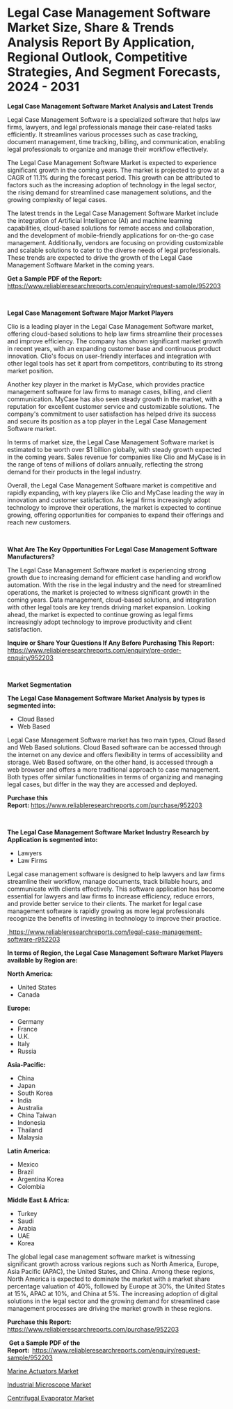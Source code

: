 <p><h1>Legal Case Management Software Market Size, Share & Trends Analysis Report By Application, Regional Outlook, Competitive Strategies, And Segment Forecasts, 2024 - 2031</h1></p><p><strong>Legal Case Management Software Market Analysis and Latest Trends</strong></p>
<p><p>Legal Case Management Software is a specialized software that helps law firms, lawyers, and legal professionals manage their case-related tasks efficiently. It streamlines various processes such as case tracking, document management, time tracking, billing, and communication, enabling legal professionals to organize and manage their workflow effectively.</p><p>The Legal Case Management Software Market is expected to experience significant growth in the coming years. The market is projected to grow at a CAGR of 11.1% during the forecast period. This growth can be attributed to factors such as the increasing adoption of technology in the legal sector, the rising demand for streamlined case management solutions, and the growing complexity of legal cases.</p><p>The latest trends in the Legal Case Management Software Market include the integration of Artificial Intelligence (AI) and machine learning capabilities, cloud-based solutions for remote access and collaboration, and the development of mobile-friendly applications for on-the-go case management. Additionally, vendors are focusing on providing customizable and scalable solutions to cater to the diverse needs of legal professionals. These trends are expected to drive the growth of the Legal Case Management Software Market in the coming years.</p></p>
<p><strong>Get a Sample PDF of the Report:&nbsp;</strong> <a href="https://www.reliableresearchreports.com/enquiry/request-sample/952203">https://www.reliableresearchreports.com/enquiry/request-sample/952203</a></p>
<p>&nbsp;</p>
<p><strong>Legal Case Management Software Major Market Players</strong></p>
<p><p>Clio is a leading player in the Legal Case Management Software market, offering cloud-based solutions to help law firms streamline their processes and improve efficiency. The company has shown significant market growth in recent years, with an expanding customer base and continuous product innovation. Clio's focus on user-friendly interfaces and integration with other legal tools has set it apart from competitors, contributing to its strong market position.</p><p>Another key player in the market is MyCase, which provides practice management software for law firms to manage cases, billing, and client communication. MyCase has also seen steady growth in the market, with a reputation for excellent customer service and customizable solutions. The company's commitment to user satisfaction has helped drive its success and secure its position as a top player in the Legal Case Management Software market.</p><p>In terms of market size, the Legal Case Management Software market is estimated to be worth over $1 billion globally, with steady growth expected in the coming years. Sales revenue for companies like Clio and MyCase is in the range of tens of millions of dollars annually, reflecting the strong demand for their products in the legal industry.</p><p>Overall, the Legal Case Management Software market is competitive and rapidly expanding, with key players like Clio and MyCase leading the way in innovation and customer satisfaction. As legal firms increasingly adopt technology to improve their operations, the market is expected to continue growing, offering opportunities for companies to expand their offerings and reach new customers.</p></p>
<p>&nbsp;</p>
<p><strong>What Are The Key Opportunities For Legal Case Management Software Manufacturers?</strong></p>
<p><p>The Legal Case Management Software market is experiencing strong growth due to increasing demand for efficient case handling and workflow automation. With the rise in the legal industry and the need for streamlined operations, the market is projected to witness significant growth in the coming years. Data management, cloud-based solutions, and integration with other legal tools are key trends driving market expansion. Looking ahead, the market is expected to continue growing as legal firms increasingly adopt technology to improve productivity and client satisfaction.</p></p>
<p><strong>Inquire or Share Your Questions If Any Before Purchasing This Report:</strong> <a href="https://www.reliableresearchreports.com/enquiry/pre-order-enquiry/952203">https://www.reliableresearchreports.com/enquiry/pre-order-enquiry/952203</a></p>
<p>&nbsp;</p>
<p><strong>Market Segmentation</strong></p>
<p><strong>The Legal Case Management Software Market Analysis by types is segmented into:</strong></p>
<p><ul><li>Cloud Based</li><li>Web Based</li></ul></p>
<p><p>Legal Case Management Software market has two main types, Cloud Based and Web Based solutions. Cloud Based software can be accessed through the internet on any device and offers flexibility in terms of accessibility and storage. Web Based software, on the other hand, is accessed through a web browser and offers a more traditional approach to case management. Both types offer similar functionalities in terms of organizing and managing legal cases, but differ in the way they are accessed and deployed.</p></p>
<p><strong>Purchase this Report:&nbsp;</strong><a href="https://www.reliableresearchreports.com/purchase/952203">https://www.reliableresearchreports.com/purchase/952203</a></p>
<p>&nbsp;</p>
<p><strong>The Legal Case Management Software Market Industry Research by Application is segmented into:</strong></p>
<p><ul><li>Lawyers</li><li>Law Firms</li></ul></p>
<p><p>Legal case management software is designed to help lawyers and law firms streamline their workflow, manage documents, track billable hours, and communicate with clients effectively. This software application has become essential for lawyers and law firms to increase efficiency, reduce errors, and provide better service to their clients. The market for legal case management software is rapidly growing as more legal professionals recognize the benefits of investing in technology to improve their practice.</p></p>
<p><a href="https://www.reliableresearchreports.com/legal-case-management-software-r952203">&nbsp;https://www.reliableresearchreports.com/legal-case-management-software-r952203</a></p>
<p><strong>In terms of Region, the Legal Case Management Software Market Players available by Region are:</strong></p>
<p>
    <p> <strong> North America: </strong>
        <ul>
            <li>United States</li>
            <li>Canada</li>
        </ul>
        </p> 
    <p> <strong> Europe: </strong>
        <ul>
            <li>Germany</li>
            <li>France</li>
            <li>U.K.</li>
            <li>Italy</li>
            <li>Russia</li>
        </ul>
        </p> 
    <p> <strong> Asia-Pacific: </strong>
        <ul>
            <li>China</li>
            <li>Japan</li>
            <li>South Korea</li>
            <li>India</li>
            <li>Australia</li>
            <li>China Taiwan</li>
            <li>Indonesia</li>
            <li>Thailand</li>
            <li>Malaysia</li>
        </ul>
        </p> 
    <p> <strong> Latin America: </strong>
        <ul>
            <li>Mexico</li>
            <li>Brazil</li>
            <li>Argentina Korea</li>
            <li>Colombia</li>
        </ul>
        </p> 
    <p> <strong> Middle East & Africa: </strong>
        <ul>
            <li>Turkey</li>
            <li>Saudi</li>
            <li>Arabia</li>
            <li>UAE</li>
            <li>Korea</li>
        </ul>
    </p>
    </p>
<p><p>The global legal case management software market is witnessing significant growth across various regions such as North America, Europe, Asia Pacific (APAC), the United States, and China. Among these regions, North America is expected to dominate the market with a market share percentage valuation of 40%, followed by Europe at 30%, the United States at 15%, APAC at 10%, and China at 5%. The increasing adoption of digital solutions in the legal sector and the growing demand for streamlined case management processes are driving the market growth in these regions.</p></p>
<p><strong>Purchase this Report: </strong><a href="https://www.reliableresearchreports.com/purchase/952203">https://www.reliableresearchreports.com/purchase/952203</a></p>
<p>&nbsp;<strong>Get a Sample PDF of the Report:&nbsp;&nbsp;</strong><a href="https://www.reliableresearchreports.com/enquiry/request-sample/952203">https://www.reliableresearchreports.com/enquiry/request-sample/952203</a></p>
<p><strong></strong></p>
<p><p><a href="https://www.linkedin.com/pulse/marine-actuators-market-comprehensive-assessment-type-gvdxe?trackingId=1j7HYj9AHhsDlp4ISuCf6Q%3D%3D">Marine Actuators Market</a></p><p><a href="https://www.linkedin.com/pulse/industrial-microscope-market-research-report-its-history-zt2te?trackingId=8nLZ9cDGuyCJdSIFgGsCkw%3D%3D">Industrial Microscope Market</a></p><p><a href="https://www.linkedin.com/pulse/centrifugal-evaporator-market-trends-forecast-competitive-rb1re?trackingId=mdG5iaN6g%2BE6hOpyyUK3bQ%3D%3D">Centrifugal Evaporator Market</a></p></p>